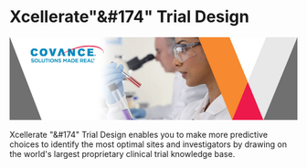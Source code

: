 #  Xcellerate"&#174" Trial Design [](id=xcellerate-trial-design)



![](../../images/cropped-Covance-Labs-Scientific-Blog.jpg)

Xcellerate "&#174" Trial Design enables you to make more predictive choices to identify the most optimal sites and investigators by drawing on the world's largest proprietary clinical trial knowledge base.


